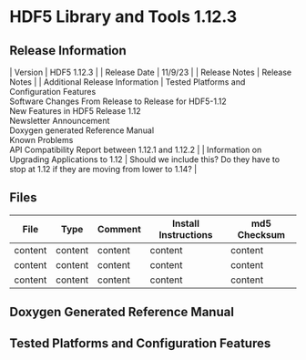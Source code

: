 # HDF5 Library and Tools 1.12.3

## Release Information

| Version | HDF5 1.12.3 |
| Release Date |  11/9/23 |
| Release Notes | Release Notes | 
| Additional Release Information | Tested Platforms and Configuration Features <br> Software Changes From Release to Release for HDF5-1.12 <br> New Features in HDF5 Release 1.12 <br> Newsletter Announcement <br> Doxygen generated Reference Manual <br> Known Problems <br> API Compatibility Report between 1.12.1 and 1.12.2  |
| Information on Upgrading Applications to 1.12 | Should we include this? Do they have to stop at 1.12 if they are moving from lower to 1.14? | 
 	
 ## Files 
 
 | File | Type | Comment | Install Instructions | md5 Checksum |
 | ---- | ---- | ---- | ---- | ---- | 
 | content | content | content | content | content |
 | content | content | content | content | content |
 | content | content | content | content | content |

## Doxygen Generated Reference Manual         
    

## Tested Platforms and Configuration Features
        
